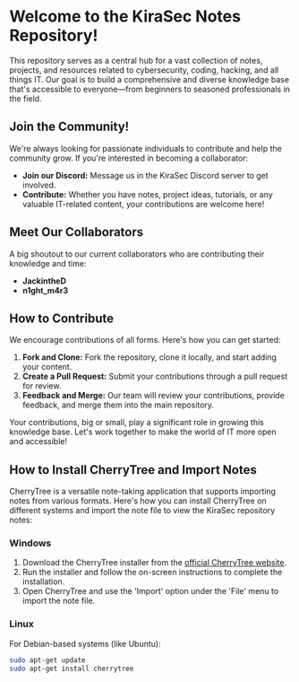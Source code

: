 # Welcome to the KiraSec Notes Repository!

This repository serves as a central hub for a vast collection of notes, projects, and resources related to cybersecurity, coding, hacking, and all things IT. Our goal is to build a comprehensive and diverse knowledge base that's accessible to everyone—from beginners to seasoned professionals in the field.

## Join the Community!

We're always looking for passionate individuals to contribute and help the community grow. If you're interested in becoming a collaborator:

- **Join our Discord:** Message us in the KiraSec Discord server to get involved.
- **Contribute:** Whether you have notes, project ideas, tutorials, or any valuable IT-related content, your contributions are welcome here!

## Meet Our Collaborators

A big shoutout to our current collaborators who are contributing their knowledge and time:

- **JackintheD**
- **n1ght_m4r3**

## How to Contribute

We encourage contributions of all forms. Here's how you can get started:

1. **Fork and Clone:** Fork the repository, clone it locally, and start adding your content.
2. **Create a Pull Request:** Submit your contributions through a pull request for review.
3. **Feedback and Merge:** Our team will review your contributions, provide feedback, and merge them into the main repository.

Your contributions, big or small, play a significant role in growing this knowledge base. Let's work together to make the world of IT more open and accessible!

## How to Install CherryTree and Import Notes

CherryTree is a versatile note-taking application that supports importing notes from various formats. Here's how you can install CherryTree on different systems and import the note file to view the KiraSec repository notes:

### Windows

1. Download the CherryTree installer from the [official CherryTree website](https://www.giuspen.com/cherrytree/).
2. Run the installer and follow the on-screen instructions to complete the installation.
3. Open CherryTree and use the 'Import' option under the 'File' menu to import the note file.

### Linux

For Debian-based systems (like Ubuntu):

```bash
sudo apt-get update
sudo apt-get install cherrytree 
